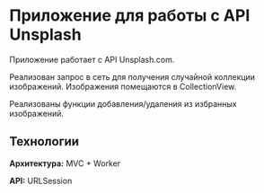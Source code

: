# Приложение для работы с API Unsplash

Приложение работает с API Unsplash.com.

Реализован запрос в сеть для получения случайной коллекции изображений. Изображения помещаются в CollectionView.

Реализованы функции добавления/удаления из избранных изображений.

## Технологии

**Архитектура:** MVC + Worker

**API:** URLSession

